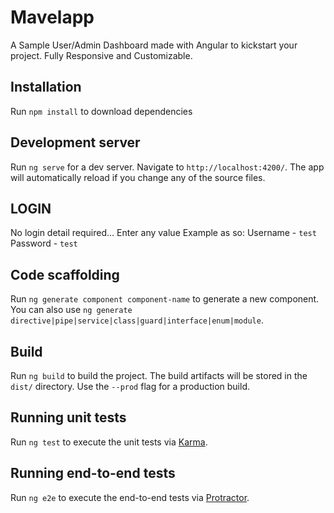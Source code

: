 # Mavelapp
A Sample User/Admin Dashboard made with Angular to kickstart your project.
Fully Responsive and Customizable.

## Installation
Run `npm install` to download dependencies 

## Development server
Run `ng serve` for a dev server. Navigate to `http://localhost:4200/`. The app will automatically reload if you change any of the source files.

## LOGIN
No login detail required... Enter any value
Example as so:
Username - `test`
Password - `test`

## Code scaffolding

Run `ng generate component component-name` to generate a new component. You can also use `ng generate directive|pipe|service|class|guard|interface|enum|module`.

## Build

Run `ng build` to build the project. The build artifacts will be stored in the `dist/` directory. Use the `--prod` flag for a production build.

## Running unit tests

Run `ng test` to execute the unit tests via [Karma](https://karma-runner.github.io).

## Running end-to-end tests

Run `ng e2e` to execute the end-to-end tests via [Protractor](http://www.protractortest.org/).
